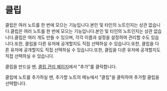 # 클립

클립은 여러 노트를 한 번에 모으는 기능입니다.본인 및 타인의 노트인지는 상관 없습니다.클립은 여러 노트를 한 번에 모으는 기능입니다.본인 및 타인의 노트인지는 상관 없습니다.클립은 여러 개도 만들 수 있으며, 각각 이름과 설정을 설정하여 관리할 수도 있습니다.또한, 클립을 다른 유저에 공개할지도 직접 선택하실 수 있습니다.또한, 클립을 다른 유저에 공개할지도 직접 선택하실 수 있습니다.또한, 클립을 다른 유저에 공개할지도 직접 선택하실 수 있습니다.

클립을 만드실 땐, [클립 관리 페이지](x-mi-web://my/clips)에서 "추가"를 클릭합니다.

클립에 노트를 추가하실 땐, 추가할 노트의 메뉴에서 "클립"을 클릭하여 추가할 클립을 선택합니다.
